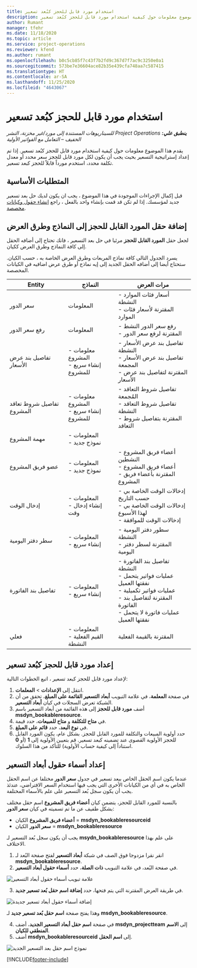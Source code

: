 ```yaml
---
title: استخدام مورد قابل للحجز كبُعد تسعير
description: يقدم هذا الموضوع معلومات حول كيفية استخدام مورد قابل للحجز كبُعد تسعير.
author: Rumant
manager: tfehr
ms.date: 11/18/2020
ms.topic: article
ms.service: project-operations
ms.reviewer: kfend
ms.author: rumant
ms.openlocfilehash: b0c5cb85f7c43f7b2fd9c367d7f7ac9c3250e0a1
ms.sourcegitcommit: 573be7e36604ace82b35e439cfa748aa7c587415
ms.translationtype: HT
ms.contentlocale: ar-SA
ms.lasthandoff: 11/25/2020
ms.locfileid: "4643067"
---
```

# <a name="use-a-bookable-resource-as-a-pricing-dimension"></a>استخدام مورد قابل للحجز كبُعد تسعير

 _**ينطبق علي:** ‏‫Project Operations للسيناريوهات المستندة إلى مورد/غير مخزنة‬، ‏‫النشر الخفيف – التعامل مع الفواتير الأولية‬_ 

يقدم هذا الموضوع معلومات حول كيفية استخدام مورد قابل للحجز كبُعد تسعير. إذا تم إعداد إستراتيجية التسعير بحيث يجب أن يكون لكل مورد قابل للحجز سعر محدد أو معدل تكلفة محدد، استخدم مورداً قابلاً للحجز كبعد تسعير.

## <a name="prerequisites"></a>المتطلبات الأساسية
قبل إكمال الإجراءات الموجودة في هذا الموضوع ، يجب ان يكون لديك حل بعد تسعير جديد لمؤسسك. إذا لم تكن قد قمت بإنشاء واحد بالفعل ، راجع [إنشاء حقول وكيانات مخصصة](../pricing-costing/create-custom-fields-entities-pricing-dimensions.md).

## <a name="add-the-bookable-resource-field-to-forms-and-views"></a>إضافة حقل المورد القابل للحجز إلى النماذج وطرق العرض
لجعل حقل **المورد القابل للحجز** مرئيا في حل بعد التسعير ، فانك تحتاج إلى أضافه الحقل إلى كافة النماذج وطرق العرض ككيان.

يسرد الجدول التالي كافة نماذج المربعات وطرق العرض الخاصة به ، حسب الكيان. ستحتاج أيضا إلى أضافه الحقل الجديد إلى إيه نماذج أو طرق عرض اضافيه في الكيانات المخصصة.

|   Entity        | النماذج   |مرات العرض        |
| ------------------------------|---------------------------------|----------------------------------|
|  سعر الدور| المعلومات  | - أسعار فئات الموارد النشطة<br> - المقترنة لأسعار فئات الموارد |
|  رفع سعر الدور| المعلومات | - رفع سعر الدور النشط<br>- المقترنة لرفع سعر الدور |
|  تفاصيل بند عرض الأسعار‬| - معلومات المشروع<br>- إنشاء سريع للمشروع| - تفاصيل بند عرض الأسعار‬ النشطة<br>- تفاصيل بند عرض الأسعار المجمعة<br>- المقترنة لتفاصيل بند عرض الأسعار |
|  تفاصيل شروط تعاقد المشروع| - معلومات المشروع<br>- إنشاء سريع للمشروع| - تفاصيل شروط التعاقد المُجمعة<br>- تفاصيل شروط التعاقد النشطة<br>- المقترنة بتفاصيل شروط التعاقد |
|  مهمة المشروع| - المعلومات<br>- نموذج جديد| &nbsp; |
|  عضو فريق المشروع| - المعلومات<br>- نموذج جديد| - أعضاء فريق المشروع النشطين<br>- أعضاء فريق المشروع<br>- المقترنة بأعضاء فريق المشروع |
|  إدخال الوقت| - المعلومات<br>- إنشاء إدخال وقت| - إدخالات الوقت الخاصة بي حسب التاريخ<br>- إدخالات الوقت الخاصة بي لهذا الأسبوع<br>- إدخالات الوقت للموافقة|
|  سطر دفتر اليومية| - المعلومات<br>- إنشاء سريع| - سطور دفتر اليومية النشطة<br>- المقترنة لسطر دفتر اليومية |
|  تفاصيل بند الفاتورة| - المعلومات<br>- إنشاء سريع| - تفاصيل بند الفاتورة النشطة<br>- عمليات فواتير يتحمل نفقتها العميل<br>- عمليات فواتير تكميلية<br>- المقترنة لتفاصيل بند الفاتورة <br>- عمليات فاتورة لا يتحمل نفقتها العميل|
|  فعلي| - المعلومات<br>- القيم الفعلية النشطة| المقترنة بالقيمة الفعلية |

## <a name="set-up-a-bookable-resource-as-a-pricing-dimension"></a>إعداد مورد قابل للحجز كبُعد تسعير
لإعداد مورد قابل للحجز كبعد تسعير ، اتبع الخطوات التالية:

1. انتقل إلى **الإعدادات** > **المعلمات**. 
2. في صفحة **المعلمة**، في علامة التبويب **أبعاد التسعير القائمة على المبلغ**، تحقق من أن الشبكة تعرض السجلات في كيان **أبعاد التسعير**. 
2. أضف **مورد قابل للحجز** إلى هذه القائمة من أبعاد التسعير باسم **msdyn_bookableresource**. 
3. في **متاح للتكلفة** و **متاح للمبيعات**، حدد قيمة.
4. في **نوع البعد**، حدد **قائم على المبلغ**. 
5. حدد أولوية المبيعات والتكلفة للمورد القابل للحجز. بشكل عام، يكون المورد القابل للحجز الأولوية القصوى عند تضمينه كبعد تسعير. قم بتعيين الأولوية إلى **1** (أو **0** استناداً إلى كيفية حساب الأولوية) للتأكد من هذا السلوك.

## <a name="set-up-pricing-dimension-field-names"></a>إعداد أسماء حقول أبعاد التسعير

عندما يكون اسم الحقل الخاص ببعد تسعير في جدول **سعر الدور** مختلفا عن اسم الحقل الخاص به في أي من الكيانات الأخرى التي يجب فيها استخدام السعر الافتراضي، عندئذ يجب أن يكون سجل بُعد التسعير على علم بالأسماء المختلفة.  

بالنسبة للمورد القابل للحجز، يتضمن كيان **أعضاء فريق المشروع** اسم حقل مختلف بشكل طفيف عن ما تم تسميته في كيان **سعر الدور**: 

 - **أعضاء فريق المشروع** الكيان = **msdyn_bookableresourceid**
 - **سعر الدور** الكيان = **msdyn_bookableresource**

يجب أن يكون سجل بُعد التسعير لـ **msydn_bookableresource** على علم بهذا الاختلاف.

1. انقر نقرا مزدوجا فوق الصف في شبكة **أبعاد التسعير** لفتح صفحة البُعد لـ **msdyn_bookableresource**.
2. في صفحة البُعد، في علامة التبويب **ذات الصلة**، حدد **أسماء حقول أبعاد التسعير**.

  ![علامة تبويب أسماء حقول أبعاد التسعير](media/PD-fieldname.png)

3. في طريقة العرض المقترنة التي يتم فتحها، حدد **إضافة اسم حقل بُعد تسعير جديد**.

  ![إضافة أسماء حقول أبعاد تسعير جديدة](media/Add-NewPD-fieldname.png)

  وهذا يفتح صفحة **اسم حقل بُعد تسعير جديد** لـ **msdyn_bookableresource**. 

4. في صفحة **اسم حقل أبعاد التسعير الجديد**، أضف **msdyn_projectteam** إلى **الاسم المنطقي للكيان**.
5. أضف  **msdyn_bookableresourceid** إلى **اسم الحقل**.

 ![نموذج اسم حقل بعد التسعير الجديد](media/PD-fieldname-Added.png)


[!INCLUDE[footer-include](../includes/footer-banner.md)]